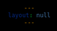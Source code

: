 ```yaml
---
layout: null
---
```


<!DOCTYPE html>
<html>
<head>
    <style>
        html {
            margin: 0;
            padding: 0;
            text-align: center;
            background-color: #000;
            text: #fff;
            font-family: Arial, Helvetica, sans-serif;
        }
        
        a { 
            color: #99f;
        }

        div {
            margin: 20px auto;
        }

        div iframe {
            border: 0;
            width: 80%;
            height: 340px;
            background-color: #fff;
            margin: 8px auto;
        }
    </style>

</head>

<body>
    {% assign examples = "01-hello-world,02-canvas,03-tracer,04-shapes,05-lights,06-more-shapes,07-shadows,08-highlights,09-reflections,10-web-workers,11-imagedata,12-patterns" | split: "," %}
    {% for example in examples %}
    <div>
        <iframe src="examples/{{ example }}/index.html"></iframe>
        <br />
        <a href="examples/{{ example }}/index.html">{{ example }}</a>
    </div>
    {% endfor %}
</body>
</html>
